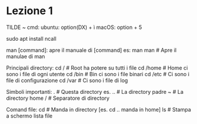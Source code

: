 # Lezione 1
TILDE ~ cmd:
    ubuntu: option(DX) + ì
    macOS: option + 5

sudo apt install ncall

man [command]:
    apre il manuale di [command]
    es: 
        man man     # Apre il manulae di man

Principali directory:
    cd /       # Root ha potere su tutti i file
    cd /home   # Home ci sono i file di ogni utente
    cd /bin    # Bin ci sono i file binari
    cd /etc    # Ci sono i file di configurazione
    cd /var    # Ci sono i file di log 
    
Simboli importanti:
    .   # Questa directory es.
    ..  # La directory padre
    ~   # La directory home
    /   # Separatore di directory

Comand file:
    cd   # Manda in directory [es. cd .. manda in home]
    ls   # Stampa a schermo lista file